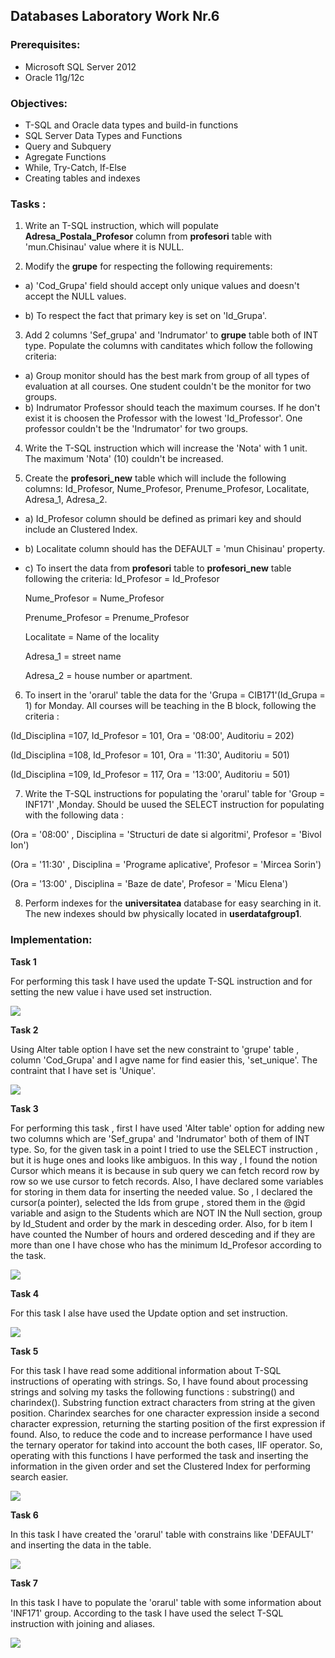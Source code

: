 ## Databases Laboratory Work Nr.6


### Prerequisites:
  - Microsoft SQL Server 2012
  - Oracle 11g/12c

### Objectives:
  - T-SQL and Oracle data types and build-in functions
  - SQL Server Data Types and Functions
  - Query and Subquery
  - Agregate Functions
  - While, Try-Catch, If-Else
  - Creating tables and indexes

  
  
### Tasks : 

1. Write an T-SQL instruction, which will populate **Adresa_Postala_Profesor** column from **profesori** table with 'mun.Chisinau' value
where it is NULL.

2. Modify the **grupe** for respecting the following requirements:

- a) 'Cod_Grupa' field should accept only unique values and doesn't accept the NULL values. 

- b) To respect the fact that primary key is set on 'Id_Grupa'.

3. Add 2 columns 'Sef_grupa' and 'Indrumator' to **grupe** table both of INT type. Populate the columns with canditates which follow the
following criteria:

- a) Group monitor should has the best mark from group of all types of evaluation at all courses. One student couldn't be the monitor for
two groups.
- b) Indrumator Professor should teach the maximum courses. If he don't exist it is choosen the Professor with the lowest 'Id_Professor'.
One professor couldn't be the 'Indrumator' for two groups.

4. Write the T-SQL instruction which will increase the 'Nota' with 1 unit. The maximum 'Nota' (10) couldn't be increased.

5. Create the **profesori_new** table which will include the following columns: Id_Profesor, Nume_Profesor, Prenume_Profesor, Localitate,
Adresa_1, Adresa_2.

- a) Id_Profesor column should be defined as primari key and should include an Clustered Index.

- b) Localitate column should has the DEFAULT = 'mun Chisinau' property.

- c) To insert the data from **profesori** table to **profesori_new** table following the criteria:
  Id_Profesor = Id_Profesor 
  
  Nume_Profesor = Nume_Profesor
  
  Prenume_Profesor = Prenume_Profesor
  
  Localitate = Name of the locality
  
  Adresa_1 = street name
  
  Adresa_2 = house number or apartment.
  
 6. To insert in the 'orarul' table the data for the 'Grupa = CIB171'(Id_Grupa = 1) for Monday. All courses will be teaching in the 
 B block, following the criteria : 
 
 (Id_Disciplina =107, Id_Profesor = 101, Ora = '08:00', Auditoriu = 202) 
 
 (Id_Disciplina =108, Id_Profesor = 101, Ora = '11:30', Auditoriu = 501) 
 
 (Id_Disciplina =109, Id_Profesor = 117, Ora = '13:00', Auditoriu = 501)
 
 7. Write the T-SQL instructions for populating the 'orarul' table for 'Group = INF171' ,Monday. Should be uused the SELECT instruction 
 for populating with the following data  : 
 
 (Ora = '08:00' , Disciplina = 'Structuri de date si algoritmi', Profesor = 'Bivol Ion')
 
 (Ora = '11:30' , Disciplina = 'Programe aplicative', Profesor = 'Mircea Sorin') 
 
 (Ora = '13:00' , Disciplina = 'Baze de date', Profesor = 'Micu Elena')
 
 8. Perform indexes for the **universitatea** database for easy searching in it. The new indexes should bw physically located in 
 **userdatafgroup1**. 

### Implementation:
**Task 1** 

For performing this task I have used the update T-SQL instruction and for setting the new value i have used set instruction.

![](https://github.com/gzaharia/BDC_Labs/blob/master/Laboratory_Work_N6/Screens/Task1.PNG) 

**Task 2** 

Using Alter table option I have set the new constraint to 'grupe' table , column 'Cod_Grupa' and I agve name for find easier this, 'set_unique'. The contraint that I have set is 'Unique'.

![](https://github.com/gzaharia/BDC_Labs/blob/master/Laboratory_Work_N6/Screens/Task2.PNG) 

**Task 3** 

For performing this task , first I have used 'Alter table' option for adding new two columns which are 'Sef_grupa' and 'Indrumator'
both of them of INT type. So, for the given task in a point I tried to use the SELECT instruction , but it is huge ones and looks like
ambiguos. In this way , I found the notion Cursor which means it is  because in sub query we can fetch record row by row so we use cursor to fetch records. Also, I have declared some variables for storing in them data for inserting the needed value. So , I declared the cursor(a pointer), selected the Ids from grupe , stored them in the @gid variable and asign to the Students which are NOT IN the
Null section, group by Id_Student and order by the mark in desceding order. Also, for b item I have counted the Number of hours and
ordered desceding and if they are more than one I have chose who has the minimum Id_Profesor according to the task.

![](https://github.com/gzaharia/BDC_Labs/blob/master/Laboratory_Work_N6/Screens/Task3.PNG)  

**Task 4** 

For this task I alse have used the Update option and set instruction. 

![](https://github.com/gzaharia/BDC_Labs/blob/master/Laboratory_Work_N6/Screens/Task4.PNG) 

**Task 5** 

For this task I have read some additional information about T-SQL instructions of operating with strings. So, I have found about
processing strings and solving my tasks the following functions : substring() and charindex(). Substring function extract characters from string at the given position. Charindex searches for one character expression inside a second character expression, returning the starting position of the first expression if found. Also, to reduce the code and to increase performance I have used the ternary operator for takind into account the both cases, IIF operator. So, operating with this functions I have performed the task and inserting the information in the given order and set the Clustered Index for performing search easier.

![](https://github.com/gzaharia/BDC_Labs/blob/master/Laboratory_Work_N6/Screens/Task5.PNG) 

**Task 6** 

In this task I have created the 'orarul' table with constrains like 'DEFAULT' and inserting the data in the table. 

![](https://github.com/gzaharia/BDC_Labs/blob/master/Laboratory_Work_N6/Screens/Task6.PNG) 

**Task 7** 

In this task I have to populate the 'orarul' table with some information about 'INF171' group. According to the task I have used the select T-SQL instruction with joining and aliases.

![](https://github.com/gzaharia/BDC_Labs/blob/master/Laboratory_Work_N6/Screens/Task7.PNG) 
